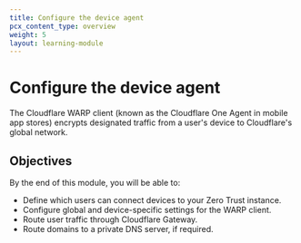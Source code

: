 ```yaml
---
title: Configure the device agent
pcx_content_type: overview
weight: 5
layout: learning-module
---
```


# Configure the device agent

The Cloudflare WARP client (known as the Cloudflare One Agent in mobile app stores) encrypts designated traffic from a user's device to Cloudflare's global network.

## Objectives

By the end of this module, you will be able to:

- Define which users can connect devices to your Zero Trust instance.
- Configure global and device-specific settings for the WARP client.
- Route user traffic through Cloudflare Gateway.
- Route domains to a private DNS server, if required.